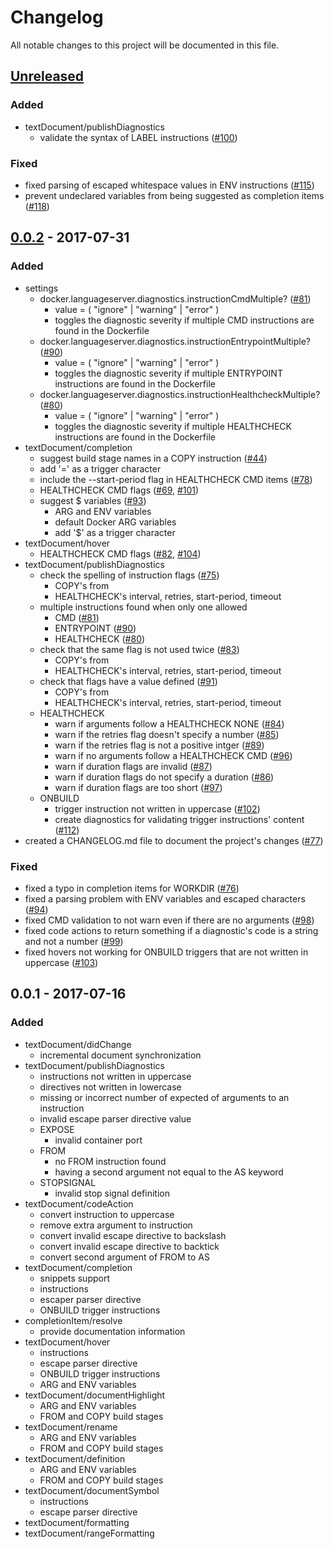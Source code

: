 # Changelog
All notable changes to this project will be documented in this file.

## [Unreleased]
### Added
- textDocument/publishDiagnostics
  - validate the syntax of LABEL instructions ([#100](https://github.com/rcjsuen/dockerfile-language-server-nodejs/issues/100))

### Fixed
- fixed parsing of escaped whitespace values in ENV instructions ([#115](https://github.com/rcjsuen/dockerfile-language-server-nodejs/issues/115))
- prevent undeclared variables from being suggested as completion items ([#118](https://github.com/rcjsuen/dockerfile-language-server-nodejs/issues/118))

## [0.0.2] - 2017-07-31
### Added
- settings
  - docker.languageserver.diagnostics.instructionCmdMultiple? ([#81](https://github.com/rcjsuen/dockerfile-language-server-nodejs/issues/81))
    - value = ( "ignore" | "warning" | "error" )
    - toggles the diagnostic severity if multiple CMD instructions are found in the Dockerfile
  - docker.languageserver.diagnostics.instructionEntrypointMultiple? ([#90](https://github.com/rcjsuen/dockerfile-language-server-nodejs/issues/90))
    - value = ( "ignore" | "warning" | "error" )
    - toggles the diagnostic severity if multiple ENTRYPOINT instructions are found in the Dockerfile
  - docker.languageserver.diagnostics.instructionHealthcheckMultiple? ([#80](https://github.com/rcjsuen/dockerfile-language-server-nodejs/issues/80))
    - value = ( "ignore" | "warning" | "error" )
    - toggles the diagnostic severity if multiple HEALTHCHECK instructions are found in the Dockerfile
- textDocument/completion
  - suggest build stage names in a COPY instruction ([#44](https://github.com/rcjsuen/dockerfile-language-server-nodejs/issues/44))
  - add '=' as a trigger character
  - include the --start-period flag in HEALTHCHECK CMD items ([#78](https://github.com/rcjsuen/dockerfile-language-server-nodejs/issues/78))
  - HEALTHCHECK CMD flags ([#69](https://github.com/rcjsuen/dockerfile-language-server-nodejs/issues/69), [#101](https://github.com/rcjsuen/dockerfile-language-server-nodejs/issues/101))
  - suggest $ variables ([#93](https://github.com/rcjsuen/dockerfile-language-server-nodejs/issues/93))
    - ARG and ENV variables
    - default Docker ARG variables 
    - add '$' as a trigger character 
- textDocument/hover
  - HEALTHCHECK CMD flags ([#82](https://github.com/rcjsuen/dockerfile-language-server-nodejs/issues/82), [#104](https://github.com/rcjsuen/dockerfile-language-server-nodejs/issues/104))
- textDocument/publishDiagnostics
  - check the spelling of instruction flags ([#75](https://github.com/rcjsuen/dockerfile-language-server-nodejs/issues/75))
    - COPY's from
    - HEALTHCHECK's interval, retries, start-period, timeout
  - multiple instructions found when only one allowed
    - CMD ([#81](https://github.com/rcjsuen/dockerfile-language-server-nodejs/issues/81))
    - ENTRYPOINT ([#90](https://github.com/rcjsuen/dockerfile-language-server-nodejs/issues/90))
    - HEALTHCHECK ([#80](https://github.com/rcjsuen/dockerfile-language-server-nodejs/issues/80))
  - check that the same flag is not used twice ([#83](https://github.com/rcjsuen/dockerfile-language-server-nodejs/issues/83))
    - COPY's from
    - HEALTHCHECK's interval, retries, start-period, timeout
  - check that flags have a value defined ([#91](https://github.com/rcjsuen/dockerfile-language-server-nodejs/issues/91))
    - COPY's from
    - HEALTHCHECK's interval, retries, start-period, timeout
  - HEALTHCHECK
    - warn if arguments follow a HEALTHCHECK NONE ([#84](https://github.com/rcjsuen/dockerfile-language-server-nodejs/issues/84))
    - warn if the retries flag doesn't specify a number ([#85](https://github.com/rcjsuen/dockerfile-language-server-nodejs/issues/85))
    - warn if the retries flag is not a positive intger ([#89](https://github.com/rcjsuen/dockerfile-language-server-nodejs/issues/89))
    - warn if no arguments follow a HEALTHCHECK CMD ([#96](https://github.com/rcjsuen/dockerfile-language-server-nodejs/issues/96))
    - warn if duration flags are invalid ([#87](https://github.com/rcjsuen/dockerfile-language-server-nodejs/issues/87))
    - warn if duration flags do not specify a duration ([#86](https://github.com/rcjsuen/dockerfile-language-server-nodejs/issues/86))
    - warn if duration flags are too short ([#97](https://github.com/rcjsuen/dockerfile-language-server-nodejs/issues/97))
  - ONBUILD
    - trigger instruction not written in uppercase ([#102](https://github.com/rcjsuen/dockerfile-language-server-nodejs/issues/102))
    - create diagnostics for validating trigger instructions' content ([#112](https://github.com/rcjsuen/dockerfile-language-server-nodejs/issues/112))
- created a CHANGELOG.md file to document the project's changes ([#77](https://github.com/rcjsuen/dockerfile-language-server-nodejs/issues/77))

### Fixed
- fixed a typo in completion items for WORKDIR ([#76](https://github.com/rcjsuen/dockerfile-language-server-nodejs/issues/76))
- fixed a parsing problem with ENV variables and escaped characters ([#94](https://github.com/rcjsuen/dockerfile-language-server-nodejs/issues/94))
- fixed CMD validation to not warn even if there are no arguments ([#98](https://github.com/rcjsuen/dockerfile-language-server-nodejs/issues/98s))
- fixed code actions to return something if a diagnostic's code is a string and not a number  ([#99](https://github.com/rcjsuen/dockerfile-language-server-nodejs/issues/99))
- fixed hovers not working for ONBUILD triggers that are not written in uppercase ([#103](https://github.com/rcjsuen/dockerfile-language-server-nodejs/issues/103))

## 0.0.1 - 2017-07-16
### Added
- textDocument/didChange
  - incremental document synchronization
- textDocument/publishDiagnostics
  - instructions not written in uppercase
  - directives not written in lowercase
  - missing or incorrect number of expected of arguments to an instruction
  - invalid escape parser directive value
  - EXPOSE
    - invalid container port
  - FROM
    - no FROM instruction found
    - having a second argument not equal to the AS keyword
  - STOPSIGNAL
    - invalid stop signal definition
- textDocument/codeAction
  - convert instruction to uppercase
  - remove extra argument to instruction
  - convert invalid escape directive to backslash
  - convert invalid escape directive to backtick
  - convert second argument of FROM to AS
- textDocument/completion
  - snippets support
  - instructions
  - escaper parser directive
  - ONBUILD trigger instructions
- completionItem/resolve
  - provide documentation information
- textDocument/hover
  - instructions
  - escape parser directive
  - ONBUILD trigger instructions
  - ARG and ENV variables
- textDocument/documentHighlight
  - ARG and ENV variables
  - FROM and COPY build stages
- textDocument/rename
  - ARG and ENV variables
  - FROM and COPY build stages
- textDocument/definition
  - ARG and ENV variables
  - FROM and COPY build stages
- textDocument/documentSymbol
  - instructions
  - escape parser directive
- textDocument/formatting
- textDocument/rangeFormatting

[Unreleased]: https://github.com/rcjsuen/dockerfile-language-server-nodejs/compare/v0.0.2...HEAD
[0.0.2]: https://github.com/rcjsuen/dockerfile-language-server-nodejs/compare/v0.0.1...v0.0.2
